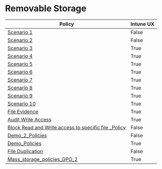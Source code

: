 # Removable Storage

| Policy | Intune UX |
|--------|-----------|
| [ Scenario 1 ]( Scenario%201%20GPO%20Policy%20-%20Prevent%20Write%20and%20Execute%20access%20to%20all%20but%20allow%20specific%20approved%20USBs.md) | False |
| [ Scenario 2 ]( Scenario%202%20GPO%20Policy%20-%20Audit%20Write%20and%20Execute%20access%20to%20all%20but%20block%20specific%20unapproved%20USBs.md) | False |
| [ Scenario 3 ]( Scenario%203%20Block%20any%20Removable%20Storage%20and%20CD-DVD.md) | True |
| [ Scenario 4 ]( Scenario%204%20ReadOnly%20to%20Any%20Removable%20Storage%20and%20CD-DVD.md) | True |
| [ Scenario 5 ]( Scenario%205%20Block%20Wirte%20and%20Execute%20but%20allow%20specific%20user%20access%20and%20approved%20USB.md) | True |
| [ Scenario 6 ]( Scenario%206%20Block%20Wirte%20and%20Execute%20but%20allow%20specific%20user%20access%20approved%20USB.md) | True |
| [ Scenario 7 ]( Scenario%207%20WPD%20Policy%20Sample%2C%20e.md) | True |
| [ Scenario 8 ]( Scenario%208%20Audit%20Read_Intune.md) | True |
| [ Scenario 9 ]( Scenario%209%20Block%20Write_Intune.md) | True |
| [ Scenario 10 ]( Scenario%2010%20Audit%20Write_Intune.md) | True |
| [ File Evidence ]( Audit%20File%20Information.md) | True |
| [ Audit Write Access ]( Audit%20Write%20Access.md) | True |
| [ Block Read and Write access to specific file _Policy ]( Block%20Read%20and%20Write%20access%20to%20specific%20file%20_Policy.md) | False |
| [ Demo_2_Policies ]( Demo_2_Policies.md) | False |
| [ Demo_Policies ]( Demo_Policies.md) | True |
| [ File Duplication ]( File%20Duplication.md) | False |
| [ Mass_storage_policies_GPO_2 ]( Mass_storage_policies_GPO_2.md) | True |
